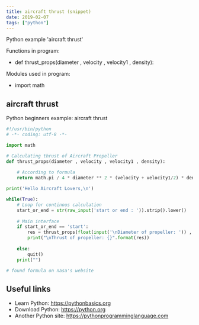 ```yaml
---
title: aircraft thrust (snippet)
date: 2019-02-07
tags: ["python"]
---
```

Python example 'aircraft thrust'

Functions in program: 
* def thrust_props(diameter , velocity , velocity1 , density):

Modules used in program: 
* import math

## aircraft thrust

Python beginners example: aircraft thrust

```python
#!/usr/bin/python
# -*- coding: utf-8 -*-

import math

# Calculating thrust of Aircraft Propeller
def thrust_props(diameter , velocity , velocity1 , density):
    
    # According to formula
    return math.pi / 4 * diameter ** 2 * (velocity + velocity1/2) * density * velocity1

print('Hello Aircraft Lovers,\n')

while(True):
	# Loop for continous calculation
    start_or_end = str(raw_input('start or end : ')).strip().lower()
    
    # Main interface
    if start_or_end == 'start':
        res = thrust_props(float(input('\nDiameter of propeller: ')) , float(input('Velocity of air flow: ')) , float(input('Additional propeller acceleration, velocity: ')) , float(input('Fluid density: ')))
        print("\nThrust of propeller: {}".format(res)) 
    
    else:
        quit()
    print("")

# found formula on nasa's website


```

## Useful links

- Learn Python: https://pythonbasics.org
- Download Python: https://python.org
- Another Python site: https://pythonprogramminglanguage.com
